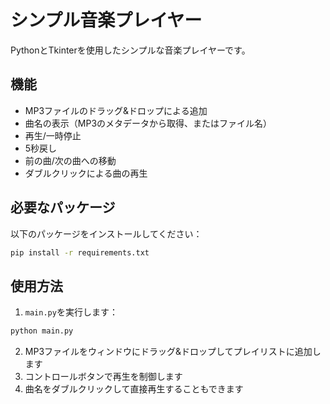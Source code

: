 # シンプル音楽プレイヤー

PythonとTkinterを使用したシンプルな音楽プレイヤーです。

## 機能

- MP3ファイルのドラッグ&ドロップによる追加
- 曲名の表示（MP3のメタデータから取得、またはファイル名）
- 再生/一時停止
- 5秒戻し
- 前の曲/次の曲への移動
- ダブルクリックによる曲の再生

## 必要なパッケージ

以下のパッケージをインストールしてください：

```bash
pip install -r requirements.txt
```

## 使用方法

1. `main.py`を実行します：
```bash
python main.py
```

2. MP3ファイルをウィンドウにドラッグ&ドロップしてプレイリストに追加します
3. コントロールボタンで再生を制御します
4. 曲名をダブルクリックして直接再生することもできます 